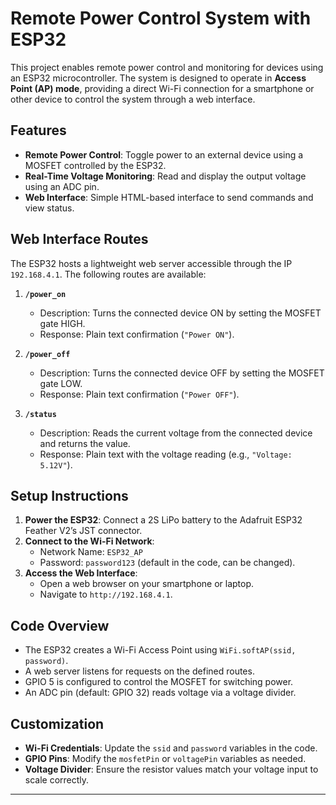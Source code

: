 # Remote Power Control System with ESP32

This project enables remote power control and monitoring for devices using an ESP32 microcontroller. The system is designed to operate in **Access Point (AP) mode**, providing a direct Wi-Fi connection for a smartphone or other device to control the system through a web interface.

## Features
- **Remote Power Control**: Toggle power to an external device using a MOSFET controlled by the ESP32.
- **Real-Time Voltage Monitoring**: Read and display the output voltage using an ADC pin.
- **Web Interface**: Simple HTML-based interface to send commands and view status.

## Web Interface Routes
The ESP32 hosts a lightweight web server accessible through the IP `192.168.4.1`. The following routes are available:

1. **`/power_on`**  
   - Description: Turns the connected device ON by setting the MOSFET gate HIGH.
   - Response: Plain text confirmation (`"Power ON"`).

2. **`/power_off`**  
   - Description: Turns the connected device OFF by setting the MOSFET gate LOW.
   - Response: Plain text confirmation (`"Power OFF"`).

3. **`/status`**  
   - Description: Reads the current voltage from the connected device and returns the value.
   - Response: Plain text with the voltage reading (e.g., `"Voltage: 5.12V"`).

## Setup Instructions
1. **Power the ESP32**: Connect a 2S LiPo battery to the Adafruit ESP32 Feather V2’s JST connector.
2. **Connect to the Wi-Fi Network**:
   - Network Name: `ESP32_AP`
   - Password: `password123` (default in the code, can be changed).
3. **Access the Web Interface**:
   - Open a web browser on your smartphone or laptop.
   - Navigate to `http://192.168.4.1`.

## Code Overview
- The ESP32 creates a Wi-Fi Access Point using `WiFi.softAP(ssid, password)`.
- A web server listens for requests on the defined routes.
- GPIO 5 is configured to control the MOSFET for switching power.
- An ADC pin (default: GPIO 32) reads voltage via a voltage divider.

## Customization
- **Wi-Fi Credentials**: Update the `ssid` and `password` variables in the code.
- **GPIO Pins**: Modify the `mosfetPin` or `voltagePin` variables as needed.
- **Voltage Divider**: Ensure the resistor values match your voltage input to scale correctly.

---
